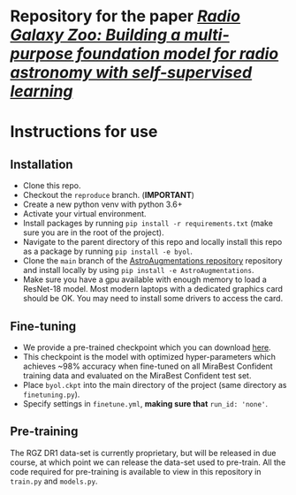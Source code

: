 # Repository for the paper [*Radio Galaxy Zoo: Building a multi-purpose foundation model for radio astronomy with self-supervised learning*](https://arxiv.org/abs/2305.16127)

# Instructions for use

## Installation
- Clone this repo.
- Checkout the `reproduce` branch. (**IMPORTANT**)
- Create a new python venv with python 3.6+ 
- Activate your virtual environment.
- Install packages by running `pip install -r requirements.txt` (make sure you are in the root of the project).
- Navigate to the parent directory of this repo and locally install this repo as a package by running `pip install -e byol`.
- Clone the `main` branch of the [AstroAugmentations repository](https://github.com/mb010/AstroAugmentations) repository and install locally by using `pip install -e AstroAugmentations`.
- Make sure you have a gpu available with enough memory to load a ResNet-18 model. Most modern laptops with a dedicated graphics card should be OK. You may need to install some drivers to access the card.

## Fine-tuning
- We provide a pre-trained checkpoint which you can download [here](https://www.dropbox.com/s/3ai64rgtzeim682/byol.ckpt?dl=0).
- This checkpoint is the model with optimized hyper-parameters which achieves ~98% accuracy when fine-tuned on all MiraBest Confident training data and evaluated on the MiraBest Confident test set.
- Place `byol.ckpt` into the main directory of the project (same directory as `finetuning.py`).
- Specify settings in `finetune.yml`, **making sure that** `run_id: 'none'`. 

## Pre-training
The RGZ DR1 data-set is currently proprietary, but will be released in due course, at which point we can release the data-set used to pre-train. All the code required for pre-training is available to view in this repository in `train.py` and `models.py`.
